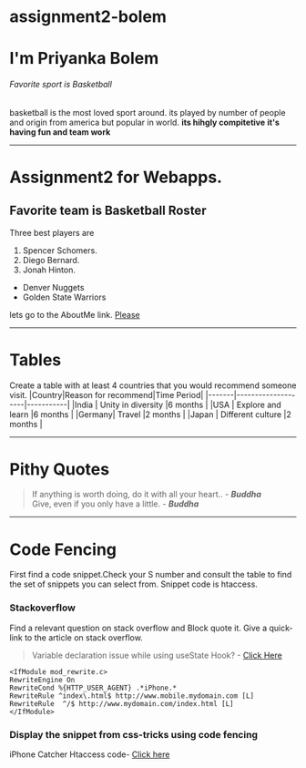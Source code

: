 # assignment2-bolem
# I'm Priyanka Bolem
###### Favorite sport is Basketball
basketball is the most loved sport around. its played by number of people and origin from america but popular in world.
**its hihgly compitetive**
**it's having fun and team work**
****
 # Assignment2 for Webapps.
##  Favorite team is Basketball Roster  
Three best players are
   1. Spencer Schomers.
   2. Diego Bernard.
   3. Jonah Hinton.
* Denver Nuggets
* Golden State Warriors

lets go to the AboutMe link.
[Please](https://github.com/Priyankabolem/assignment2-bolem/blob/main/AboutMe.md)

****
# Tables
Create a table with at least 4 countries that you 
would recommend someone visit. 
|Country|Reason for recommend|Time Period|
|-------|--------------------|-----------|
|India  | Unity in diversity |6 months   |
|USA    | Explore and learn  |6 months   |
|Germany| Travel             |2 months   |
|Japan  | Different culture  |2 months   |

****
# Pithy Quotes 
>If anything is worth doing, do it with all your heart..  - ***Buddha*** <br>
>Give, even if you only have a little. - ***Buddha***

****
# Code Fencing 
First find a code snippet.Check your S number and consult the table to find the set of snippets you can select from. Snippet code is htaccess.
### Stackoverflow
Find a relevant question on stack overflow and Block quote it. Give a quick-link to the article on stack overflow.

>Variable declaration issue while using useState Hook? - [Click Here](https://stackoverflow.com/questions/75300292/variable-declaration-issue-while-using-usestate-hook)

```
<IfModule mod_rewrite.c>
RewriteEngine On
RewriteCond %{HTTP_USER_AGENT} .*iPhone.*
RewriteRule ^index\.html$ http://www.mobile.mydomain.com [L]
RewriteRule  ^/$ http://www.mydomain.com/index.html [L]
</IfModule>
```
### Display the snippet from css-tricks using code fencing

iPhone Catcher Htaccess code- [Click here](https://css-tricks.com/snippets/htaccess/iphone-catcher/)


